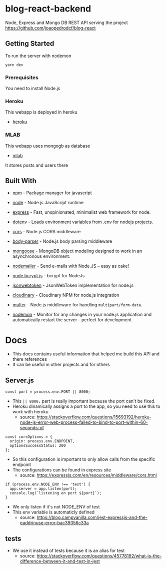# blog-react-backend

Node, Express and Mongo DB REST API serving the project https://github.com/joaopedrodcf/blog-react

## Getting Started

To run the server with nodemon
```
yarn dev
```

### Prerequisites

You need to install Node.js

### Heroku

This webapp is deployed in heroku
* [heroku](www.heroku.com)

### MLAB

This webapp uses mongogb as database
* [mlab](www.mlab.com)

It stores posts and users there

## Built With

* [npm](https://github.com/npm/npm) - Package manager for javascript
* [node](https://github.com/nodejs/node) - Node.js JavaScript runtime

* [express](https://github.com/expressjs/express) - Fast, unopinionated, minimalist web framework for node.
* [dotenv](https://github.com/motdotla/dotenv) - Loads environment variables from .env for nodejs projects.
* [cors](https://github.com/expressjs/cors) - Node.js CORS middleware
* [body-parser](https://github.com/expressjs/body-parser) - Node.js body parsing middleware
* [mongoose](https://github.com/Automattic/mongoose) - MongoDB object modeling designed to work in an asynchronous environment.
* [nodemailer](https://github.com/nodemailer/nodemailer) - Send e-mails with Node.JS – easy as cake!
* [node.bcrypt.js](https://github.com/kelektiv/node.bcrypt.js) - bcrypt for NodeJs 
* [jsonwebtoken](https://github.com/auth0/node-jsonwebtoken) - JsonWebToken implementation for node.js
* [cloudinary](https://github.com/cloudinary/cloudinary_npm) - Cloudinary NPM for node.js integration 
* [multer](https://github.com/expressjs/multer) - Node.js middleware for handling `multipart/form-data`. 

* [nodemon](https://github.com/remy/nodemon) - Monitor for any changes in your node.js application and automatically restart the server - perfect for development

# Docs

- This docs contains useful information that helped me build this API and there references
- It can be useful in other projects and for others

## Server.js

```
const port = process.env.PORT || 8000;
```

- This ``` || 8000; ``` part is really important because the port can't be fixed.
- Heroku dinamically assigns a port to the app, so you need to use this to work with heroku
    - source: https://stackoverflow.com/questions/15693192/heroku-node-js-error-web-process-failed-to-bind-to-port-within-60-seconds-of
 
```
const corsOptions = {
  origin: process.env.ENDPOINT,
  optionsSuccessStatus: 200
};
```

- So this configuration is important to only allow calls from the specific endpoint 
- The configurations can be found in express site
    - source: https://expressjs.com/en/resources/middleware/cors.html

```
if (process.env.NODE_ENV !== 'test') {
  app.server = app.listen(port);
  console.log(`listening on port ${port}`);
}
```

- We only listen if it's not NODE_ENV of test
- This env variable is automaticly defined
    - source: https://blog.campvanilla.com/jest-expressjs-and-the-eaddrinuse-error-bac39356c33a


## tests

- We use it instead of tests because it is an alias for test
    - source: https://stackoverflow.com/questions/45778192/what-is-the-difference-between-it-and-test-in-jest

